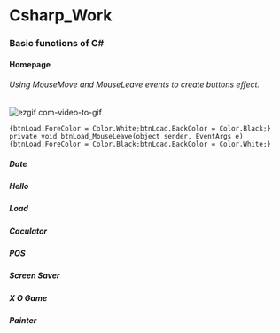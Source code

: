 # Csharp_Work
### Basic functions of C#

#### Homepage
###### Using MouseMove and MouseLeave events to create buttons effect.
![ezgif com-video-to-gif](https://github.com/JingHsu1997/Csharp_Work/assets/134953373/9c34c46c-0700-42df-bedb-9fc1e52c3f07)  
``` private void btnLoad_MouseMove(object sender, MouseEventArgs e)
{btnLoad.ForeColor = Color.White;btnLoad.BackColor = Color.Black;}
private void btnLoad_MouseLeave(object sender, EventArgs e)
{btnLoad.ForeColor = Color.Black;btnLoad.BackColor = Color.White;}
``` 
##### Date

##### Hello

##### Load

##### Caculator

##### POS

##### Screen Saver

##### X O Game

##### Painter

